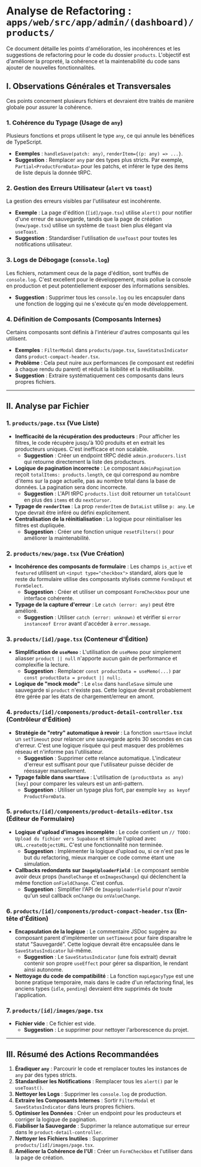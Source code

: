 
# Analyse de Refactoring : `apps/web/src/app/admin/(dashboard)/products/`

Ce document détaille les points d'amélioration, les incohérences et les suggestions de refactoring pour le code du dossier `products`. L'objectif est d'améliorer la propreté, la cohérence et la maintenabilité du code sans ajouter de nouvelles fonctionnalités.

## I. Observations Générales et Transversales

Ces points concernent plusieurs fichiers et devraient être traités de manière globale pour assurer la cohérence.

### 1. Cohérence du Typage (Usage de `any`)
Plusieurs fonctions et props utilisent le type `any`, ce qui annule les bénéfices de TypeScript.
- **Exemples** : `handleSave(patch: any)`, `renderItem={(p: any) => ...}`.
- **Suggestion** : Remplacer `any` par des types plus stricts. Par exemple, `Partial<ProductFormData>` pour les patchs, et inférer le type des items de liste depuis la donnée tRPC.

### 2. Gestion des Erreurs Utilisateur (`alert` vs `toast`)
La gestion des erreurs visibles par l'utilisateur est incohérente.
- **Exemple** : La page d'édition (`[id]/page.tsx`) utilise `alert()` pour notifier d'une erreur de sauvegarde, tandis que la page de création (`new/page.tsx`) utilise un système de `toast` bien plus élégant via `useToast`.
- **Suggestion** : Standardiser l'utilisation de `useToast` pour toutes les notifications utilisateur.

### 3. Logs de Débogage (`console.log`)
Les fichiers, notamment ceux de la page d'édition, sont truffés de `console.log`. C'est excellent pour le développement, mais pollue la console en production et peut potentiellement exposer des informations sensibles.
- **Suggestion** : Supprimer tous les `console.log` ou les encapsuler dans une fonction de logging qui ne s'exécute qu'en mode développement.

### 4. Définition de Composants (Composants Internes)
Certains composants sont définis à l'intérieur d'autres composants qui les utilisent.
- **Exemples** : `FilterModal` dans `products/page.tsx`, `SaveStatusIndicator` dans `product-compact-header.tsx`.
- **Problème** : Cela peut nuire aux performances (le composant est redéfini à chaque rendu du parent) et réduit la lisibilité et la réutilisabilité.
- **Suggestion** : Extraire systématiquement ces composants dans leurs propres fichiers.

---

## II. Analyse par Fichier

### 1. `products/page.tsx` (Vue Liste)
- **Inefficacité de la récupération des producteurs** : Pour afficher les filtres, le code récupère jusqu'à 100 produits et en extrait les producteurs uniques. C'est inefficace et non scalable.
  - **Suggestion** : Créer un endpoint tRPC dédié `admin.producers.list` qui retourne directement la liste des producteurs.
- **Logique de pagination incorrecte** : Le composant `AdminPagination` reçoit `totalItems: products.length`, ce qui correspond au nombre d'items sur la page actuelle, pas au nombre total dans la base de données. La pagination sera donc incorrecte.
  - **Suggestion** : L'API tRPC `products.list` doit retourner un `totalCount` en plus des `items` et du `nextCursor`.
- **Typage de `renderItem`** : La prop `renderItem` de `DataList` utilise `p: any`. Le type devrait être inféré ou défini explicitement.
- **Centralisation de la réinitialisation** : La logique pour réinitialiser les filtres est dupliquée.
  - **Suggestion** : Créer une fonction unique `resetFilters()` pour améliorer la maintenabilité.

### 2. `products/new/page.tsx` (Vue Création)
- **Incohérence des composants de formulaire** : Les champs `is_active` et `featured` utilisent un `<input type="checkbox">` standard, alors que le reste du formulaire utilise des composants stylisés comme `FormInput` et `FormSelect`.
  - **Suggestion** : Créer et utiliser un composant `FormCheckbox` pour une interface cohérente.
- **Typage de la capture d'erreur** : Le `catch (error: any)` peut être amélioré.
  - **Suggestion** : Utiliser `catch (error: unknown)` et vérifier si `error instanceof Error` avant d'accéder à `error.message`.

### 3. `products/[id]/page.tsx` (Conteneur d'Édition)
- **Simplification de `useMemo`** : L'utilisation de `useMemo` pour simplement aliasser `product || null` n'apporte aucun gain de performance et complexifie la lecture.
  - **Suggestion** : Remplacer `const productData = useMemo(...)` par `const productData = product || null;`.
- **Logique de "mock mode"** : Le `else` dans `handleSave` simule une sauvegarde si `product` n'existe pas. Cette logique devrait probablement être gérée par les états de chargement/erreur en amont.

### 4. `products/[id]/components/product-detail-controller.tsx` (Contrôleur d'Édition)
- **Stratégie de "retry" automatique à revoir** : La fonction `smartSave` inclut un `setTimeout` pour relancer une sauvegarde après 30 secondes en cas d'erreur. C'est une logique risquée qui peut masquer des problèmes réseau et n'informe pas l'utilisateur.
  - **Suggestion** : Supprimer cette relance automatique. L'indicateur d'erreur est suffisant pour que l'utilisateur puisse décider de réessayer manuellement.
- **Typage faible dans `smartSave`** : L'utilisation de `(productData as any)[key]` pour comparer les valeurs est un anti-pattern.
  - **Suggestion** : Utiliser un typage plus fort, par exemple `key as keyof ProductFormData`.

### 5. `products/[id]/components/product-details-editor.tsx` (Éditeur de Formulaire)
- **Logique d'upload d'images incomplète** : Le code contient un `// TODO: Upload du fichier vers Supabase` et simule l'upload avec `URL.createObjectURL`. C'est une fonctionnalité non terminée.
  - **Suggestion** : Implémenter la logique d'upload ou, si ce n'est pas le but du refactoring, mieux marquer ce code comme étant une simulation.
- **Callbacks redondants sur `ImageUploaderField`** : Le composant semble avoir deux props (`handleChange` et `onImagesChange`) qui déclenchent la même fonction `onFieldChange`. C'est confus.
  - **Suggestion** : Simplifier l'API de `ImageUploaderField` pour n'avoir qu'un seul callback `onChange` ou `onValueChange`.

### 6. `products/[id]/components/product-compact-header.tsx` (En-tête d'Édition)
- **Encapsulation de la logique** : Le commentaire JSDoc suggère au composant parent d'implémenter un `setTimeout` pour faire disparaître le statut "Sauvegardé". Cette logique devrait être encapsulée dans le `SaveStatusIndicator` lui-même.
  - **Suggestion** : Le `SaveStatusIndicator` (une fois extrait) devrait contenir son propre `useEffect` pour gérer sa disparition, le rendant ainsi autonome.
- **Nettoyage du code de compatibilité** : La fonction `mapLegacyType` est une bonne pratique temporaire, mais dans le cadre d'un refactoring final, les anciens types (`idle`, `pending`) devraient être supprimés de toute l'application.

### 7. `products/[id]/images/page.tsx`
- **Fichier vide** : Ce fichier est vide.
  - **Suggestion** : Le supprimer pour nettoyer l'arborescence du projet.

---

## III. Résumé des Actions Recommandées

1.  **Éradiquer `any`** : Parcourir le code et remplacer toutes les instances de `any` par des types stricts.
2.  **Standardiser les Notifications** : Remplacer tous les `alert()` par le `useToast()`.
3.  **Nettoyer les Logs** : Supprimer les `console.log` de production.
4.  **Extraire les Composants Internes** : Sortir `FilterModal` et `SaveStatusIndicator` dans leurs propres fichiers.
5.  **Optimiser les Données** : Créer un endpoint pour les producteurs et corriger la logique de pagination.
6.  **Fiabiliser la Sauvegarde** : Supprimer la relance automatique sur erreur dans le `product-detail-controller`.
7.  **Nettoyer les Fichiers Inutiles** : Supprimer `products/[id]/images/page.tsx`.
8.  **Améliorer la Cohérence de l'UI** : Créer un `FormCheckbox` et l'utiliser dans la page de création.
